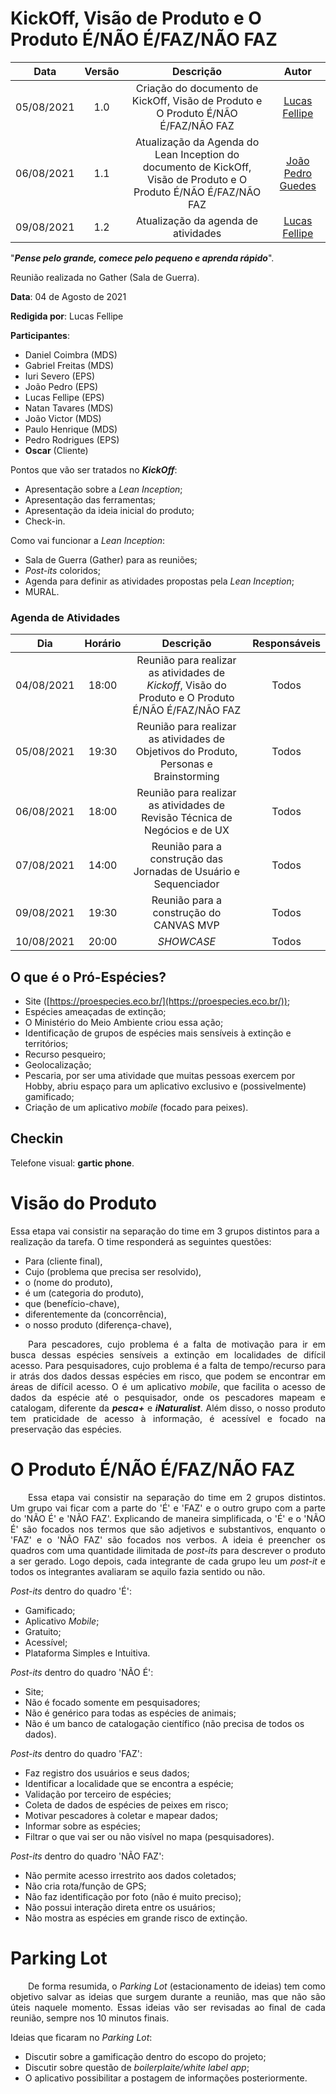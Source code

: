 # KickOff, Visão de Produto e O Produto É/NÃO É/FAZ/NÃO FAZ

| Data       | Versão | Descrição            | Autor             |
|:----------:|:------:|:--------------------:|:-----------------:|
| 05/08/2021 | 1.0 | Criação do documento de KickOff, Visão de Produto e O Produto É/NÃO É/FAZ/NÃO FAZ  | [Lucas Fellipe](https://github.com/lucasfcm9) |
| 06/08/2021 | 1.1 | Atualização da Agenda do Lean Inception do documento de KickOff, Visão de Produto e O Produto É/NÃO É/FAZ/NÃO FAZ  | [João Pedro Guedes](https://github.com/sudjoao) |
| 09/08/2021 | 1.2 | Atualização da agenda de atividades  | [Lucas Fellipe](https://github.com/lucasfcm9) |

"***Pense pelo grande, comece pelo pequeno e aprenda rápido***".

Reunião realizada no Gather (Sala de Guerra).

**Data**: 04 de Agosto de 2021

**Redigida por**: Lucas Fellipe

**Participantes**:
* Daniel Coimbra (MDS)
* Gabriel Freitas (MDS)
* Iuri Severo (EPS)
* João Pedro (EPS)
* Lucas Fellipe (EPS)
* Natan Tavares (MDS)
* João Victor (MDS)
* Paulo Henrique (MDS)
* Pedro Rodrigues (EPS)
* **Oscar** (Cliente)


Pontos que vão ser tratados no ***KickOff***:

- Apresentação sobre a *Lean Inception*;
- Apresentação das ferramentas;
- Apresentação da ideia inicial do produto;
- Check-in.

Como vai funcionar a *Lean Inception*:
- Sala de Guerra (Gather) para as reuniões;
- *Post-its* coloridos;
- Agenda para definir as atividades propostas pela *Lean Inception*;
- MURAL.

### Agenda de Atividades

|     Dia    | Horário |                                              Descrição                                              | Responsáveis |
|:----------:|:-------:|:---------------------------------------------------------------------------------------------------:|:------------:|
| 04/08/2021 | 18:00   | Reunião para realizar as atividades de *Kickoff*, Visão do Produto e O Produto É/NÃO É/FAZ/NÃO FAZ  | Todos        |
| 05/08/2021 | 19:30   | Reunião para realizar as atividades de Objetivos do Produto, Personas e Brainstorming               | Todos        |
| 06/08/2021 | 18:00   | Reunião para realizar as atividades de Revisão Técnica de Negócios e de UX                          | Todos        |
| 07/08/2021 | 14:00   | Reunião para a construção das Jornadas de Usuário e Sequenciador                                    | Todos        |
| 09/08/2021 | 19:30   | Reunião para a construção do CANVAS MVP                                                             | Todos        |
| 10/08/2021 | 20:00   | *SHOWCASE*                                                                                          | Todos        |

## O que é o Pró-Espécies?

- Site ([https://proespecies.eco.br/](https://proespecies.eco.br/));
- Espécies ameaçadas de extinção;
- O Ministério do Meio Ambiente criou essa ação;
- Identificação de grupos de espécies mais sensíveis à extinção e territórios;
- Recurso pesqueiro;
- Geolocalização;
- Pescaria, por ser uma atividade que muitas pessoas exercem por Hobby, abriu espaço para um aplicativo exclusivo e (possivelmente) gamificado;
- Criação de um aplicativo *mobile* (focado para peixes).

## Checkin

Telefone visual: **gartic phone**.

# Visão do Produto

Essa etapa vai consistir na separação do time em 3 grupos distintos para a realização da tarefa. O time responderá as seguintes questões:

- Para (cliente final),
- Cujo (problema que precisa ser resolvido),
- o (nome do produto),
- é um (categoria do produto),
- que (benefício-chave),
- diferentemente da (concorrência),
- o nosso produto (diferença-chave),

<p align="justify"> &emsp;&emsp;Para pescadores, cujo problema é a falta de motivação para ir em busca dessas espécies sensíveis a extinção em localidades de difícil acesso. Para pesquisadores, cujo problema é a falta de tempo/recurso para ir atrás dos dados dessas espécies em risco, que podem se encontrar em áreas de difícil acesso. O <nome_do_aplicatovo> é um aplicativo <i>mobile</i>, que facilita o acesso de dados da espécie até o pesquisador, onde os pescadores mapeam e catalogam, diferente da <i><b>pesca+</b></i> e <i><b>iNaturalist</b></i>. Além disso, o nosso produto tem praticidade de acesso à informação, é acessível e focado na preservação das espécies.</p>

# O Produto É/NÃO É/FAZ/NÃO FAZ

<p align="justify"> &emsp;&emsp;Essa etapa vai consistir na separação do time em 2 grupos distintos. Um grupo vai ficar com a parte do 'É' e 'FAZ' e o outro grupo com a parte do 'NÃO É' e 'NÃO FAZ'. Explicando de maneira simplificada, o 'É' e o 'NÃO É' são focados nos termos que são adjetivos e substantivos, enquanto o 'FAZ' e o 'NÃO FAZ' são focados nos verbos. A ideia é preencher os quadros com uma quantidade ilimitada de <i>post-its</i> para descrever o produto a ser gerado. Logo depois, cada integrante de cada grupo leu um <i>post-it</i> e todos os integrantes avaliaram se aquilo fazia sentido ou não.</p>

*Post-its* dentro do quadro 'É':
- Gamificado;
- Aplicativo *Mobile*;
- Gratuito;
- Acessível;
- Plataforma Simples e Intuitiva.

*Post-its* dentro do quadro 'NÃO É':
- Site;
- Não é focado somente em pesquisadores;
- Não é genérico para todas as espécies de animais;
- Não é um banco de catalogação científico (não precisa de todos os dados).

*Post-its* dentro do quadro 'FAZ':
- Faz registro dos usuários e seus dados;
- Identificar a localidade que se encontra a espécie;
- Validação por terceiro de espécies;
- Coleta de dados de espécies de peixes em risco;
- Motivar pescadores à coletar e mapear dados;
- Informar sobre as espécies;
- Filtrar o que vai ser ou não visível no mapa (pesquisadores).

*Post-its* dentro do quadro 'NÃO FAZ':
- Não permite acesso irrestrito aos dados coletados;
- Não cria rota/função de GPS;
- Não faz identificação por foto (não é muito preciso);
- Não possui interação direta entre os usuários;
- Não mostra as espécies em grande risco de extinção.

# Parking Lot
<p align="justify"> &emsp;&emsp;De forma resumida, o <i>Parking Lot</i> (estacionamento de ideias) tem como objetivo salvar as ideias que surgem durante a reunião, mas que não são úteis naquele momento. Essas ideias vão ser revisadas ao final de cada reunião, sempre nos 10 minutos finais.<p>

Ideias que ficaram no *Parking Lot*:
- Discutir sobre a gamificação dentro do escopo do projeto;
- Discutir sobre questão de *boilerplaite/white label app*;
- O aplicativo possibilitar a postagem de informações posteriormente.
